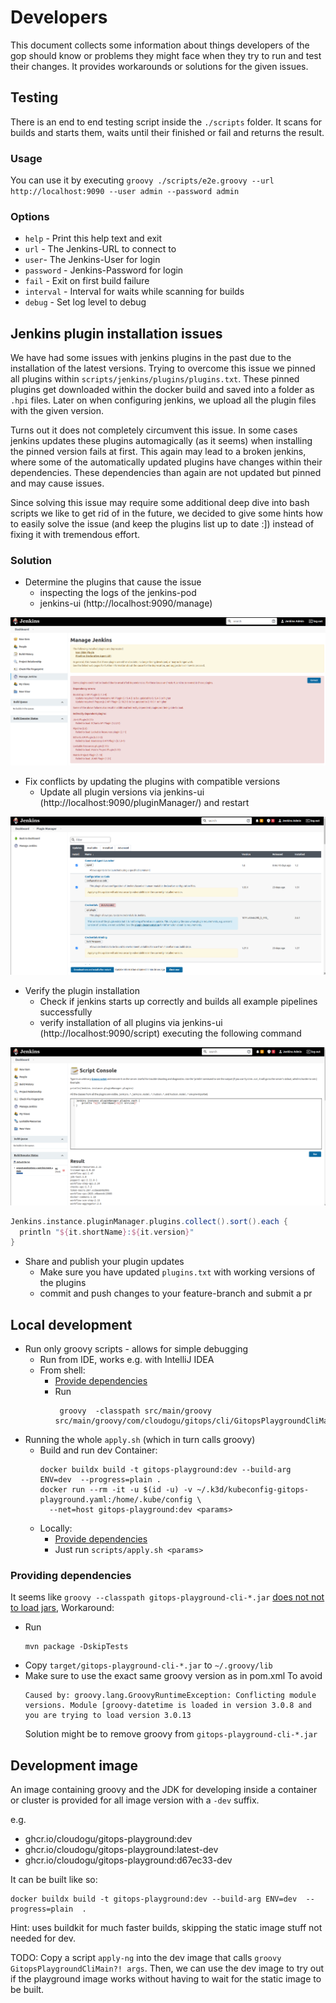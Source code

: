 # Developers

This document collects some information about things developers of the gop should know or
problems they might face when they try to run and test their changes.
It provides workarounds or solutions for the given issues.

## Testing

There is an end to end testing script inside the `./scripts` folder. It scans for builds and starts them, waits until their finished or fail and returns the result.

### Usage

You can use it by executing `groovy ./scripts/e2e.groovy --url http://localhost:9090 --user admin --password admin`

### Options

- `help` - Print this help text and exit
- `url` - The Jenkins-URL to connect to
- `user`- The Jenkins-User for login
- `password` - Jenkins-Password for login
- `fail` - Exit on first build failure
- `interval` - Interval for waits while scanning for builds
- `debug` - Set log level to debug

## Jenkins plugin installation issues

We have had some issues with jenkins plugins in the past due to the installation of the latest versions.
Trying to overcome this issue we pinned all plugins within `scripts/jenkins/plugins/plugins.txt`.
These pinned plugins get downloaded within the docker build and saved into a folder as `.hpi` files. Later on
when configuring jenkins, we upload all the plugin files with the given version.

Turns out it does not completely circumvent this issue. In some cases jenkins updates these plugins automagically (as it seems) when installing the pinned version fails at first.
This again may lead to a broken jenkins, where some of the automatically updated plugins have changes within their dependencies. These dependencies than again are not updated but pinned and may cause issues.

Since solving this issue may require some additional deep dive into bash scripts we like to get rid of in the future, we decided to give some hints how to easily solve the issue (and keep the plugins list up to date :]) instead of fixing it with tremendous effort.

### Solution

* Determine the plugins that cause the issue
  * inspecting the logs of the jenkins-pod
  * jenkins-ui (http://localhost:9090/manage)

![Jenkins-UI with broken plugins](example-plugin-install-fail.png)

* Fix conflicts by updating the plugins with compatible versions
  * Update all plugin versions via jenkins-ui (http://localhost:9090/pluginManager/) and restart

![Jenkins-UI update plugins](update-all-plugins.png)

* Verify the plugin installation
  * Check if jenkins starts up correctly and builds all example pipelines successfully
  * verify installation of all plugins via jenkins-ui (http://localhost:9090/script) executing the following command

![Jenkins-UI plugin list](get-plugin-list.png)

```groovy
Jenkins.instance.pluginManager.plugins.collect().sort().each {
  println "${it.shortName}:${it.version}"
}
```

* Share and publish your plugin updates
  * Make sure you have updated `plugins.txt` with working versions of the plugins
  * commit and push changes to your feature-branch and submit a pr

## Local development

* Run only groovy scripts - allows for simple debugging
  * Run from IDE, works e.g. with IntelliJ IDEA 
  * From shell:
    * [Provide dependencies](#providing-dependencies)
    * Run
      ```shell
       groovy  -classpath src/main/groovy src/main/groovy/com/cloudogu/gitops/cli/GitopsPlaygroundCliMain.groovy
       ```
* Running the whole `apply.sh` (which in turn calls groovy)
  * Build and run dev Container:
    ```shell
    docker buildx build -t gitops-playground:dev --build-arg ENV=dev  --progress=plain .
    docker run --rm -it -u $(id -u) -v ~/.k3d/kubeconfig-gitops-playground.yaml:/home/.kube/config \
      --net=host gitops-playground:dev <params>
     ```
  * Locally:
    * [Provide dependencies](#providing-dependencies)
    * Just run `scripts/apply.sh <params>`

### Providing dependencies

It seems like `groovy --classpath gitops-playground-cli-*.jar` [does not not to load jars]( https://stackoverflow.com/questions/10585808/groovy-script-classpath),
Workaround:

* Run
  ```shell
  mvn package -DskipTests
  ```
* Copy `target/gitops-playground-cli-*.jar` to `~/.groovy/lib`
* Make sure to use the exact same groovy version as in pom.xml
  To avoid
  ```
  Caused by: groovy.lang.GroovyRuntimeException: Conflicting module versions. Module [groovy-datetime is loaded in version 3.0.8 and you are trying to load version 3.0.13
  ```
  Solution might be to remove groovy from `gitops-playground-cli-*.jar`


## Development image

An image containing groovy and the JDK for developing inside a container or cluster is provided for all image version
with a `-dev` suffix.

e.g.
* ghcr.io/cloudogu/gitops-playground:dev
* ghcr.io/cloudogu/gitops-playground:latest-dev
* ghcr.io/cloudogu/gitops-playground:d67ec33-dev

It can be built like so:

```shell
docker buildx build -t gitops-playground:dev --build-arg ENV=dev  --progress=plain  .  
```
Hint: uses buildkit for much faster builds, skipping the static image stuff not needed for dev.

TODO: Copy a script `apply-ng` into the dev image that calls `groovy GitopsPlaygroundCliMain?! args`.
Then, we can use the dev image to try out if the playground image works without having to wait for the static image to
be built.